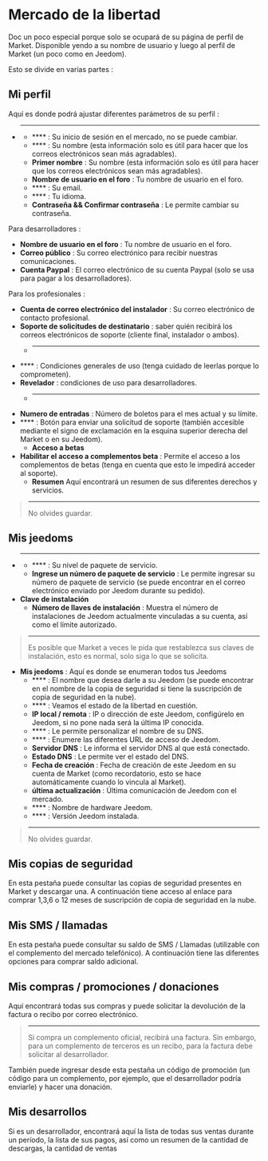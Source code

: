 # Mercado de la libertad


Doc un poco especial porque solo se ocupará de su página de perfil de Market.
Disponible yendo a su nombre de usuario y luego al perfil de Market (un poco como en Jeedom).

Esto se divide en varias partes :

## Mi perfil

Aquí es donde podrá ajustar diferentes parámetros de su perfil :

- ****
    - **** : Su inicio de sesión en el mercado, no se puede cambiar.
    - **** : Su nombre (esta información solo es útil para hacer que los correos electrónicos sean más agradables).
    - **Primer nombre** : Su nombre (esta información solo es útil para hacer que los correos electrónicos sean más agradables).
    - **Nombre de usuario en el foro** : Tu nombre de usuario en el foro.
    - **** : Su email.
    - **** : Tu idioma.
    - **Contraseña &amp;&amp; Confirmar contraseña** : Le permite cambiar su contraseña.

Para desarrolladores :
- **Nombre de usuario en el foro** : Tu nombre de usuario en el foro.
- **Correo público** : Su correo electrónico para recibir nuestras comunicaciones.
- **Cuenta Paypal** : El correo electrónico de su cuenta Paypal (solo se usa para pagar a los desarrolladores).

Para los profesionales :
- **Cuenta de correo electrónico del instalador** : Su correo electrónico de contacto profesional.
- **Soporte de solicitudes de destinatario** : saber quién recibirá los correos electrónicos de soporte (cliente final, instalador o ambos).
    - ****
- **** : Condiciones generales de uso (tenga cuidado de leerlas porque lo comprometen).
- **Revelador** : condiciones de uso para desarrolladores.
    - ****
- **Numero de entradas** : Número de boletos para el mes actual y su límite.
- **** : Botón para enviar una solicitud de soporte (también accesible mediante el signo de exclamación en la esquina superior derecha del Market o en su Jeedom).
    - **Acceso a betas**
- **Habilitar el acceso a complementos beta** : Permite el acceso a los complementos de betas (tenga en cuenta que esto le impedirá acceder al soporte).
    - **Resumen** Aquí encontrará un resumen de sus diferentes derechos y servicios.

> ****
>
> No olvides guardar.

## Mis jeedoms

- ****
    - **** : Su nivel de paquete de servicio.
    - **Ingrese un número de paquete de servicio** : Le permite ingresar su número de paquete de servicio (se puede encontrar en el correo electrónico enviado por Jeedom durante su pedido).
- **Clave de instalación**
    - **Número de llaves de instalación** : Muestra el número de instalaciones de Jeedom actualmente vinculadas a su cuenta, así como el límite autorizado.

> ****
>
> Es posible que Market a veces le pida que restablezca sus claves de instalación, esto es normal, solo siga lo que se solicita.

- **Mis jeedoms** : Aquí es donde se enumeran todos tus Jeedoms
    - **** : El nombre que desea darle a su Jeedom (se puede encontrar en el nombre de la copia de seguridad si tiene la suscripción de copia de seguridad en la nube).
    - **** : Veamos el estado de la libertad en cuestión.
    - **IP local / remota** : IP o dirección de este Jeedom, configúrelo en Jeedom, si no pone nada será la última IP conocida.
    - **** : Le permite personalizar el nombre de su DNS.
    - **** : Enumere las diferentes URL de acceso de Jeedom.
    - **Servidor DNS** : Le informa el servidor DNS al que está conectado.
    - **Estado DNS** : Le permite ver el estado del DNS.
    - **Fecha de creación** : Fecha de creación de este Jeedom en su cuenta de Market (como recordatorio, esto se hace automáticamente cuando lo vincula al Market).
    - **última actualización** : Última comunicación de Jeedom con el mercado.
    - **** : Nombre de hardware Jeedom.
    - **** : Versión Jeedom instalada.

> ****
>
> No olvides guardar.

## Mis copias de seguridad

En esta pestaña puede consultar las copias de seguridad presentes en Market y descargar una. A continuación tiene acceso al enlace para comprar 1,3,6 o 12 meses de suscripción de copia de seguridad en la nube.

## Mis SMS / llamadas

En esta pestaña puede consultar su saldo de SMS / Llamadas (utilizable con el complemento del mercado telefónico). A continuación tiene las diferentes opciones para comprar saldo adicional.

## Mis compras / promociones / donaciones

Aquí encontrará todas sus compras y puede solicitar la devolución de la factura o recibo por correo electrónico.

> ****
>
> Si compra un complemento oficial, recibirá una factura. Sin embargo, para un complemento de terceros es un recibo, para la factura debe solicitar al desarrollador.

También puede ingresar desde esta pestaña un código de promoción (un código para un complemento, por ejemplo, que el desarrollador podría enviarle) y hacer una donación.

## Mis desarrollos

Si es un desarrollador, encontrará aquí la lista de todas sus ventas durante un período, la lista de sus pagos, así como un resumen de la cantidad de descargas, la cantidad de ventas
